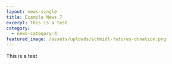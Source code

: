 ```yaml
---
layout: news-single
title: Example News 7
excerpt: This is a test
category:
  - news-category-4
featured_image: /assets/uploads/schmidt-futures-donation.png
---
```

This is a test